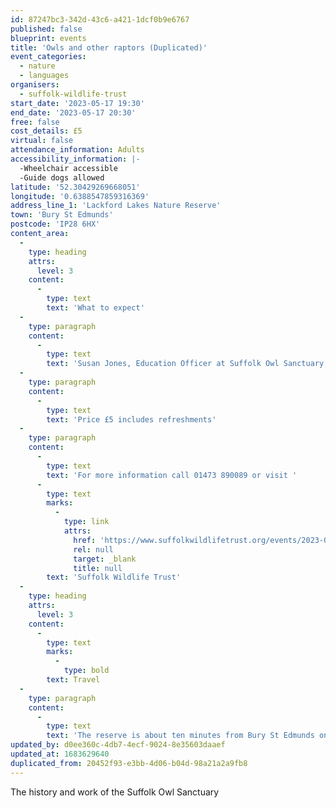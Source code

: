 ```yaml
---
id: 87247bc3-342d-43c6-a421-1dcf0b9e6767
published: false
blueprint: events
title: 'Owls and other raptors (Duplicated)'
event_categories:
  - nature
  - languages
organisers:
  - suffolk-wildlife-trust
start_date: '2023-05-17 19:30'
end_date: '2023-05-17 20:30'
free: false
cost_details: £5
virtual: false
attendance_information: Adults
accessibility_information: |-
  -Wheelchair accessible
  -Guide dogs allowed
latitude: '52.30429269668051'
longitude: '0.6388547859316369'
address_line_1: 'Lackford Lakes Nature Reserve'
town: 'Bury St Edmunds'
postcode: 'IP28 6HX'
content_area:
  -
    type: heading
    attrs:
      level: 3
    content:
      -
        type: text
        text: 'What to expect'
  -
    type: paragraph
    content:
      -
        type: text
        text: 'Susan Jones, Education Officer at Suffolk Owl Sanctuary, will discuss the history and work of the Centre. In particular, Susan will focus on the organisation’s monitoring of wild owls and kestrels through nest boxes, and the specialist care it provides for sick and injured native birds of prey at its Raptor Hospital.'
  -
    type: paragraph
    content:
      -
        type: text
        text: 'Price £5 includes refreshments'
  -
    type: paragraph
    content:
      -
        type: text
        text: 'For more information call 01473 890089 or visit '
      -
        type: text
        marks:
          -
            type: link
            attrs:
              href: 'https://www.suffolkwildlifetrust.org/events/2023-05-17-owls-and-other-raptors'
              rel: null
              target: _blank
              title: null
        text: 'Suffolk Wildlife Trust'
  -
    type: heading
    attrs:
      level: 3
    content:
      -
        type: text
        marks:
          -
            type: bold
        text: Travel
  -
    type: paragraph
    content:
      -
        type: text
        text: 'The reserve is about ten minutes from Bury St Edmunds on the A1101, Bury to Mildenhall road.'
updated_by: d0ee360c-4db7-4ecf-9024-8e35603daaef
updated_at: 1683629640
duplicated_from: 20452f93-e3bb-4d06-b04d-98a21a2a9fb8
---
```

The history and work of the Suffolk Owl Sanctuary